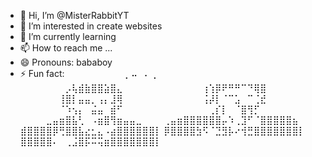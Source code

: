 - 👋 Hi, I’m @MisterRabbitYT
- 👀 I’m interested in create websites
- 🌱 I’m currently learning 
- 📫 How to reach me ...
- 😄 Pronouns: bababoy
- ⚡ Fun fact: ⠀⠀⠀⠀⠀⠀⠀⠀⠀⡀⠤⠀⠄⢀⠀⠀⠀⠀⠀⠀⠀⠀
⠀⠀⠀⠀⠀⠀⠀⡠⢧⣾⣷⣿⣿⣵⣿⣄⠀⠀⠀⠀⠀⠀
⠀⠀⠀⠀⠀⠀⢰⢱⡿⠟⠛⠛⠉⠙⢿⣿⠀⠀⠀⠀⠀⠀
⠀⠀⠀⠀⠀⠀⢸⣿⡇⣤⣤⡀⢠⡄⣸⢿⠀⠀⠀⠀⠀⠀
⠀⠀⠀⠀⠀⠀⢨⡼⡇⠈⠉⣡⠀⠉⢈⣞⠀⠀⠀⠀⠀⠀
⠀⠀⠀⠀⠀⠀⠈⠱⢢⡄⠀⣬⣤⠀⣾⠋⠀⠀⠀⠀⠀⠀
⠀⠀⠀⠀⠀⠀⠀⢀⡎⡇⠀⠈⣿⢻⡋⠀⠀⠀⠀⠀⠀⠀
⠀⠀⠀⠀⣀⣤⣶⣿⣧⢃⠀⠠⣶⣿⢻⣶⣤⣤⣀⠀⠀⠀
⢀⣤⣶⣿⣿⣿⣿⣿⣿⡤⠱⢀⣹⠋⠈⣿⣿⣿⣿⣿⣦⠀
⣾⣿⣿⣿⣿⡿⢛⣿⣿⣧⣔⣂⣄⠠⣴⣿⣿⣿⣿⣿⣿⡇
⡿⣿⣿⣿⣿⣳⠫⠈⣙⣻⡧⠔⢺⣛⣿⣿⣿⣿⣿⣿⣿⡇
⣿⣿⣿⣿⣿⠄⠀⢀⣨⣿⡯⠭⢭⣶⣿⣿⣿⣿⣿⣿⣿⡇

<!---
MisterRabbitYT/MisterRabbitYT is a ✨ special ✨ repository because its `README.md` (this file) appears on your GitHub profile.
You can click the Preview link to take a look at your changes.
--->
